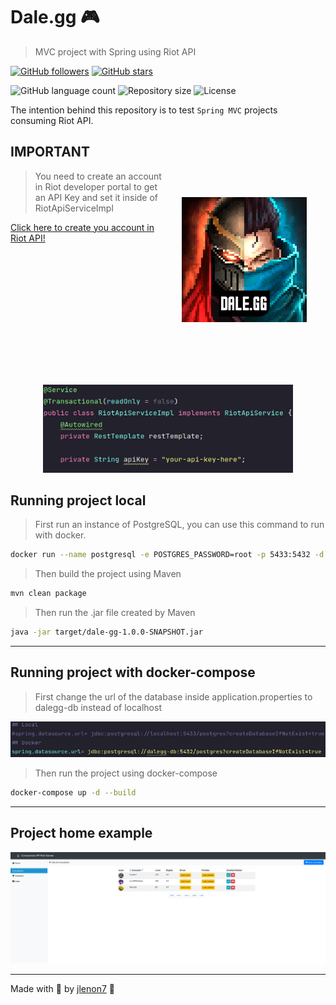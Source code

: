 # Dale.gg 🎮

> MVC project with Spring using Riot API

[![GitHub followers](https://img.shields.io/github/followers/jlenon7.svg?style=social&label=Follow&maxAge=2592000)](https://github.com/jlenon7?tab=followers)
[![GitHub stars](https://img.shields.io/github/stars/jlenon7/dalegg-spring.svg?style=social&label=Star&maxAge=2592000)](https://github.com/secjs/base/stargazers/)

<p>
  <img alt="GitHub language count" src="https://img.shields.io/github/languages/count/secjs/base?style=for-the-badge&logo=appveyor">

  <img alt="Repository size" src="https://img.shields.io/github/repo-size/secjs/base?style=for-the-badge&logo=appveyor">

  <img alt="License" src="https://img.shields.io/badge/license-MIT-brightgreen?style=for-the-badge&logo=appveyor">
</p>

The intention behind this repository is to test `Spring MVC` projects consuming Riot API.

<img src=".github/images/dalegg.png" width="200px" align="right" hspace="30px" vspace="100px">

## IMPORTANT

> You need to create an account in Riot developer portal to get an API Key and set it inside of RiotApiServiceImpl

[Click here to create you account in Riot API!](https://developer.riotgames.com/)

<p align="center">
    <img src=".github/images/api-key.png" width="400px">
</p>

## Running project local

> First run an instance of PostgreSQL, you can use this command to run with docker.

```bash
docker run --name postgresql -e POSTGRES_PASSWORD=root -p 5433:5432 -d postgres
```

> Then build the project using Maven

```bash
mvn clean package
```

> Then run the .jar file created by Maven

```bash
java -jar target/dale-gg-1.0.0-SNAPSHOT.jar
```

---

## Running project with docker-compose

> First change the url of the database inside application.properties to dalegg-db instead of localhost

<p align="center">
    <img src=".github/images/app-properties.png" width="600px">
</p>

> Then run the project using docker-compose

```bash
docker-compose up -d --build
```

---

## Project home example

<p align="center">
    <img src=".github/images/project.png" width="1000px">
</p>

---

Made with 🖤 by [jlenon7](https://github.com/jlenon7) :wave:
